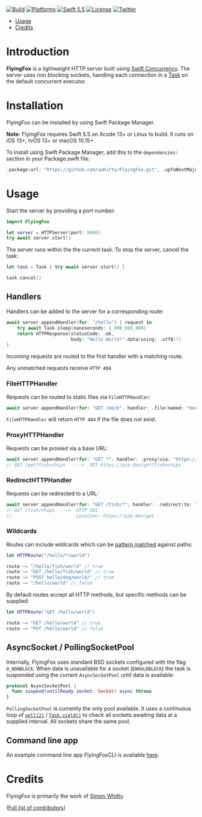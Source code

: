 [![Build](https://github.com/swhitty/FlyingFox/actions/workflows/build.yml/badge.svg)](https://github.com/swhitty/FlyingFox/actions/workflows/build.yml)
[![Platforms](https://img.shields.io/badge/platforms-iOS%20|%20Mac%20|%20tvOS%20|%20Linux-lightgray.svg)]()
[![Swift 5.5](https://img.shields.io/badge/swift-5.5-red.svg?style=flat)](https://developer.apple.com/swift)
[![License](https://img.shields.io/badge/license-MIT-lightgrey.svg)](https://opensource.org/licenses/MIT)
[![Twitter](https://img.shields.io/badge/twitter-@simonwhitty-blue.svg)](http://twitter.com/simonwhitty)

- [Usage](#usage)
- [Credits](#credits)

# Introduction

**FlyingFox** is a lightweight HTTP server built using [Swift Concurrency](https://docs.swift.org/swift-book/LanguageGuide/Concurrency.html). The server uses non blocking sockets, handling each connection in a [Task](https://developer.apple.com/documentation/swift/task) on the default concurrent executor.

# Installation

FlyingFox can be installed by using Swift Package Manager.

**Note:** FlyingFox requires Swift 5.5 on Xcode 13+ or Linux to build. It runs on iOS 13+, tvOS 13+ or macOS 10.15+.

To install using Swift Package Manager, add this to the `dependencies:` section in your Package.swift file:

```swift
.package(url: "https://github.com/swhitty/FlyingFox.git", .upToNextMajor(from: "0.1.0")),
```

# Usage

Start the server by providing a port number:

```swift
import FlyingFox

let server = HTTPServer(port: 8080)
try await server.start()
```

The server runs within the the current task. To stop the server, cancel the task:

```swift
let task = Task { try await server.start() }

task.cancel()
```

## Handlers

Handlers can be added to the server for a corresponding route:

```swift
await server.appendHandler(for: "/hello") { request in 
    try await Task.sleep(nanoseconds: 1_000_000_000)
    return HTTPResponse(statusCode: .ok,
                        body: "Hello World!".data(using: .utf8)!)
}
```

Incoming requests are routed to the first handler with a matching route.

Any unmatched requests receive `HTTP 404`.

### FileHTTPHandler

Requests can be routed to static files via `FileHTTPHandler`:

```swift
await server.appendHandler(for: "GET /mock", handler: .file(named: "mock.json"))
```

`FileHTTPHandler` will return `HTTP 404` if the file does not exist.

### ProxyHTTPHandler

Requests can be proxied via a base URL:

```swift
await server.appendHandler(for: "GET *", handler: .proxy(via: "https://pie.dev"))
// GET /get?fish=chips  ---->  GET https://pie.dev/get?fish=chips
```

### RedirectHTTPHandler

Requests can be redirected to a URL:

```swift
await server.appendHandler(for: "GET /fish/*", handler: .redirect(to: "https://pie.dev/get"))
// GET /fish/chips  --->  HTTP 301
//                        Location: https://pie.dev/get
```

### Wildcards

Routes can include wildcards which can be [pattern matched](https://docs.swift.org/swift-book/ReferenceManual/Patterns.html#ID426) against paths:

```swift
let HTTPRoute("/hello/*/world")

route ~= "/hello/fish/world" // true
route ~= "GET /hello/fish/world" // true
route ~= "POST hello/dog/world/" // true
route ~= "/hello/world" // false
```

By default routes accept all HTTP methods, but specific methods can be supplied:

```swift
let HTTPRoute("GET /hello/world")

route ~= "GET /hello/world" // true
route ~= "PUT /hello/world" // false
```

## AsyncSocket / PollingSocketPool

Internally, FlyingFox uses standard BSD sockets configured with the flag `O_NONBLOCK`. When data is unavailable for a socket (`EWOULDBLOCK`) the task is suspended using the current `AsyncSocketPool` until data is available:

```swift
protocol AsyncSocketPool {
  func suspend(untilReady socket: Socket) async throws
}
```

`PollingSocketPool` is currently the only pool available. It uses a continuous loop of [`poll(2)`](https://www.freebsd.org/cgi/man.cgi?poll) / [`Task.yield()`](https://developer.apple.com/documentation/swift/task/3814840-yield) to check all sockets awaiting data at a supplied interval.  All sockets share the same pool.

## Command line app

An example command line app FlyingFoxCLI is available [here](https://github.com/swhitty/FlyingFoxCLI).

# Credits

FlyingFox is primarily the work of [Simon Whitty](https://github.com/swhitty).

([Full list of contributors](https://github.com/swhitty/FlyingFox/graphs/contributors))
